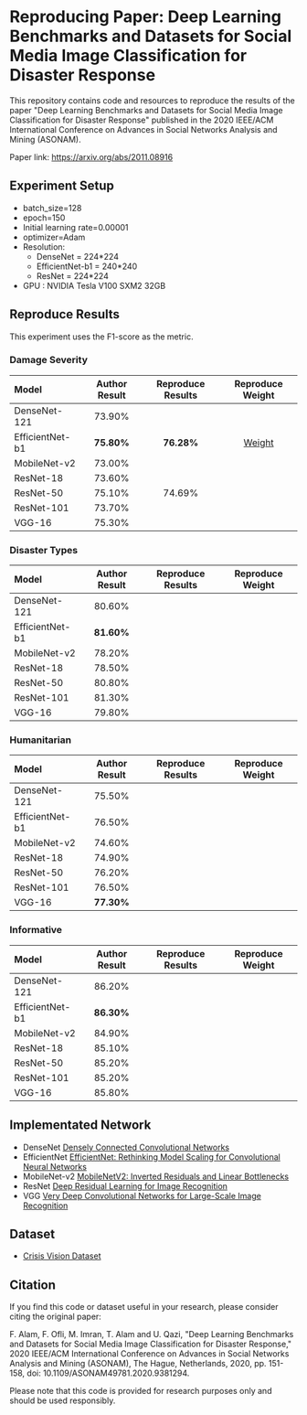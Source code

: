 # Reproducing Paper: Deep Learning Benchmarks and Datasets for Social Media Image Classification for Disaster Response

This repository contains code and resources to reproduce the results of the paper "Deep Learning Benchmarks and Datasets for Social Media Image Classification for Disaster Response" published in the 2020 IEEE/ACM International Conference on Advances in Social Networks Analysis and Mining (ASONAM).

Paper link: https://arxiv.org/abs/2011.08916

## Experiment Setup
* batch_size=128
* epoch=150
* Initial learning rate=0.00001
* optimizer=Adam
* Resolution:
  * DenseNet = 224*224
  * EfficientNet-b1 = 240*240
  * ResNet = 224*224
* GPU : NVIDIA Tesla V100 SXM2 32GB

## Reproduce Results
This experiment uses the F1-score as the metric.
### Damage Severity
| Model | Author Result | Reproduce Results | Reproduce Weight |
| :--- | :---: | :---: | :---: |
| DenseNet-121 | 73.90% |  |  |
| EfficientNet-b1 | **75.80%** | **76.28%** | [Weight](https://drive.google.com/file/d/177g_Cd9WTFJWcLkeKyz5oaGFAO1jZBlG/view?usp=drive_link) |
| MobileNet-v2 | 73.00% |  |  |
| ResNet-18 | 73.60% |  |  |
| ResNet-50 | 75.10% | 74.69% |  |
| ResNet-101 | 73.70% |  |  |
| VGG-16 | 75.30% |  |  |

### Disaster Types
| Model | Author Result | Reproduce Results | Reproduce Weight |
| :--- | :---: | :---: | :---: |
| DenseNet-121 | 80.60% |  |  |
| EfficientNet-b1 | **81.60%** |  |  |
| MobileNet-v2 | 78.20% |  |  |
| ResNet-18 | 78.50% |  |  |
| ResNet-50 | 80.80% |  |  |
| ResNet-101 | 81.30% |  |  |
| VGG-16 | 79.80% |  |  |

### Humanitarian
| Model | Author Result | Reproduce Results | Reproduce Weight |
| :--- | :---: | :---: | :---: |
| DenseNet-121 | 75.50% |  |  |
| EfficientNet-b1 | 76.50% |  |  |
| MobileNet-v2 | 74.60% |  |  |
| ResNet-18 | 74.90% |  |  |
| ResNet-50 | 76.20% |  |  |
| ResNet-101 | 76.50% |  |  |
| VGG-16 | **77.30%** |  |  |

### Informative
| Model | Author Result | Reproduce Results | Reproduce Weight |
| :--- | :---: | :---: | :---: |
| DenseNet-121 | 86.20% |  |  |
| EfficientNet-b1 | **86.30%** |  |  |
| MobileNet-v2 | 84.90% |  |  |
| ResNet-18 | 85.10% |  |  |
| ResNet-50 | 85.20% |  |  |
| ResNet-101 | 85.20% |  |  |
| VGG-16 | 85.80% |  |  |

## Implementated Network
* DenseNet      [Densely Connected Convolutional Networks](https://arxiv.org/abs/1608.06993v5)
* EfficientNet  [EfficientNet: Rethinking Model Scaling for Convolutional Neural Networks](https://arxiv.org/abs/1905.11946)
* MobileNet-v2  [MobileNetV2: Inverted Residuals and Linear Bottlenecks](https://arxiv.org/abs/1801.04381)
* ResNet        [Deep Residual Learning for Image Recognition](https://arxiv.org/abs/1512.03385v1)
* VGG           [Very Deep Convolutional Networks for Large-Scale Image Recognition](https://arxiv.org/abs/1409.1556v6)

## Dataset
* [Crisis Vision Dataset](https://crisisnlp.qcri.org/crisis-image-datasets-asonam20)

## Citation
If you find this code or dataset useful in your research, please consider citing the original paper:

F. Alam, F. Ofli, M. Imran, T. Alam and U. Qazi, "Deep Learning Benchmarks and Datasets for Social Media Image Classification for Disaster Response," 2020 IEEE/ACM International Conference on Advances in Social Networks Analysis and Mining (ASONAM), The Hague, Netherlands, 2020, pp. 151-158, doi: 10.1109/ASONAM49781.2020.9381294.

Please note that this code is provided for research purposes only and should be used responsibly.
